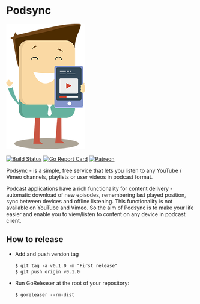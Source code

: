 # Podsync

![Podsync](docs/img/logo.png)

[![Build Status](https://travis-ci.com/mxpv/podsync.svg?branch=master)](https://travis-ci.com/mxpv/podsync)
[![Go Report Card](https://goreportcard.com/badge/github.com/mxpv/podsync)](https://goreportcard.com/report/github.com/mxpv/podsync)
[![Patreon](https://img.shields.io/badge/support-patreon-E6461A.svg)](https://www.patreon.com/podsync)

Podsync - is a simple, free service that lets you listen to any YouTube / Vimeo channels, playlists or user videos in podcast format.

Podcast applications have a rich functionality for content delivery - automatic download of new episodes, remembering last played position, sync between devices and offline listening. This functionality is not available on YouTube and Vimeo. So the aim of Podsync is to make your life easier and enable you to view/listen to content on any device in podcast client.

## How to release

- Add and push version tag
  ```
  $ git tag -a v0.1.0 -m "First release"
  $ git push origin v0.1.0
  ```
- Run GoReleaser at the root of your repository:
  ```
  $ goreleaser --rm-dist
  ```
